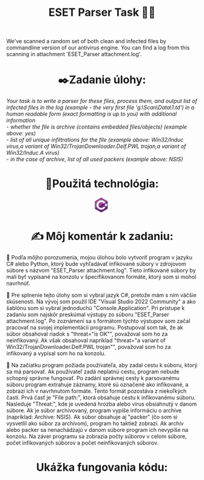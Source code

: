 <h1 align="center">ESET Parser Task 👨‍💻 </h1> <br>
<p>We've scanned a random set of both clean and infected files by commandline version of our antivirus engine.
You can find a log from this scanning in attachment 'ESET_Parser attachment.log'.</p>
<h1 align="center"> ✒️Zadanie úlohy: </h1>
<i>Your task is to write a parser for these files, process them, and output list of infected files in the log (example - the very first file 'g:\Scan\Data\1.td') in a human readable form (exact formatting is up to you) 
  with additional information<br>
- whether the file is archive (contains embedded files/objects) (example above: yes)<br>
- list of all unique infiltrations for the file (example above: Win32/Induc virus,a variant of Win32/TrojanDownloader.Delf.PWL trojan,a variant of Win32/Induc.A virus)<br>
- in the case of archive, list of all used packers (example above: NSIS)</i>

<h1 align="center"> 🔧Použitá technológia: </h1>

<div align="center">
  <img src="https://raw.githubusercontent.com/devicons/devicon/1119b9f84c0290e0f0b38982099a2bd027a48bf1/icons/csharp/csharp-original.svg" title="C#" alt="C#" width="40" height="40"/>&nbsp;
</div>

<h1 align="center"> ✍️ Môj komentár k zadaniu: </h1>
<p>🥇 Podľa môjho porozumenia, mojou úlohou bolo vytvoriť program v jazyku C# alebo Python, ktorý bude vyhľadávať infikované súbory v zdrojovom súbore s názvom "ESET_Parser attachment.log". 
  Tieto infikované súbory by mali byť vypísané na konzolu v špecifikovanom formáte, ktorý som si mohol navrhnúť. 
</p>
<p>🥈 
Pre splnenie tejto úlohy som si vybral jazyk C#, pretože mám s ním väčšie skúsenosti. Na vývoj som použil IDE "Visual Studio 2022 Community" a ako šablónu som si vybral jednoduchú "Console.Application".
Pri prístupe k zadaniu som najskôr preskúmal výstupy zo súboru "ESET_Parser attachment.log". Po zoznámení sa s formátom týchto výstupov som začal pracovať na svojej implementácii programu.
Postupoval som tak, že ak súbor obsahoval riadok s "threat="is OK"", považoval som ho za neinfikovaný. Ak však obsahoval napríklad "threat="a variant of Win32/TrojanDownloader.Delf.PWL trojan"", považoval som ho za infikovaný a vypísal som ho na konzolu.
</p>
<p>
  🥉 Na začiatku program požiada používateľa, aby zadal cestu k súboru, ktorý sa má parsovať. Ak používateľ zadá neplatnú cestu, program nebude schopný správne fungovať. Po zadání správnej cesty k parsovanému súboru program extrahuje záznamy, ktoré sú označené ako infikované, a zobrazí ich v navrhnutom formáte. Tento formát pozostáva z niekoľkých častí. Prvá časť je "File path:", 
  ktorá obsahuje cestu k infikovanému súboru. Nasleduje "Threat:", kde je uvedená hrozba alebo vírus obsiahnutý v danom súbore. Ak je súbor archivovaný, program vypíše informáciu o archíve 
  (napríklad: Archive: NSIS). Ak súbor obsahuje aj "packer" (čo som si vysvetlil ako súbor za archívom), program ho taktiež zobrazí. Ak archív alebo packer sa nenachádzajú v danom súbore program ich nevypíše na konzolu. 
 Na záver programu sa zobrazia počty súborov v celom súbore, počet infikovaných súborov a počet neinfikovaných súborov.
</p>

<h1 align="center"> Ukážka fungovania kódu: </h1>
